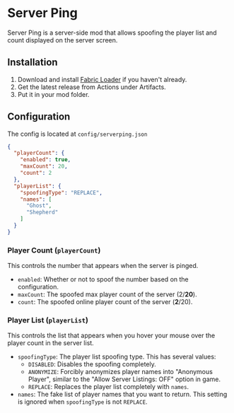 # Server Ping
Server Ping is a server-side mod that allows spoofing the player list and count displayed on the server screen.

## Installation
1. Download and install [Fabric Loader](https://fabricmc.net/use/) if you haven't already.
2. Get the latest release from Actions under Artifacts.
3. Put it in your mod folder.

## Configuration
The config is located at `config/serverping.json`

```json
{
  "playerCount": {
    "enabled": true,
    "maxCount": 20,
    "count": 2
  },
  "playerList": {
    "spoofingType": "REPLACE",
    "names": [
      "Ghost",
      "Shepherd"
    ]
  }
}
```

### Player Count (`playerCount`)
This controls the number that appears when the server is pinged.
- `enabled`: Whether or not to spoof the number based on the configuration.
- `maxCount`: The spoofed max player count of the server (2/**20**).
- `count`: The spoofed online player count of the server (**2**/20).

### Player List (`playerList`)
This controls the list that appears when you hover your mouse over the player count in the server list.
- `spoofingType`: The player list spoofing type. This has several values:
  - `DISABLED`: Disables the spoofing completely.
  - `ANONYMIZE`: Forcibly anonymizes player names into "Anonymous Player", similar to the "Allow Server Listings: OFF" option in game.
  - `REPLACE`: Replaces the player list completely with `names`.
- `names`: The fake list of player names that you want to return. This setting is ignored when `spoofingType` is not `REPLACE`.
